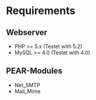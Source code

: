 Requirements
============


Webserver
---------

- PHP >= 5.x (Testet with 5.2)
- MySQL >= 4.0 (Testet with 4.0)


PEAR-Modules
------------

- Net_SMTP
- Mail_Mime

